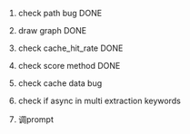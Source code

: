 1. check path bug   DONE
2. draw graph       DONE    
3. check cache_hit_rate     DONE
4. check score method       DONE
5. check cache data bug
6. check if async in multi extraction keywords  




1. 调prompt 